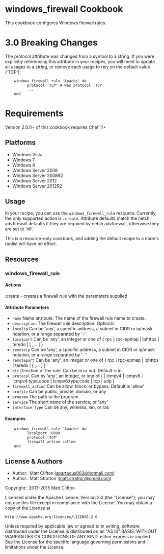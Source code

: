 # windows_firewall Cookbook

This cookbook configures Windows firewall rules.

# **3.0 Breaking Changes**

The protocol attribute was changed from a symbol to a string. If you were explicitly referencing this attribute
in your recipes, you will need to update all usages to a string, or remove each usage to rely on the default value ('TCP'):

```
    windows_firewall_rule 'Apache' do
          protocol 'TCP' # was protocol :TCP
          ...
    end
```

# Requirements
Version 2.0.0+ of this cookbook requires Chef 11+

## Platforms

* Windows Vista
* Windows 7
* Windows 8
* Windows Server 2008
* Windows Server 2008R2
* Windows Server 2012
* Windows Server 2012R2

## Usage
In your recipe, you can use the `windows_firewall_rule` resource.  Currently, the only supported action is `:create`. Attribute defaults match the netsh advfirewall defaults if they are required by netsh advfirewall, otherwise they are set to 'nil'.

This is a resource-only cookbook, and adding the default recipe to a node's runlist will have no effect.

## Resources

### windows_firewall_rule

#### Actions

:create - creates a firewall rule with the parameters supplied

#### Attribute Parameters

- `name` Name attribute. The name of the firewall rule name to create.
- `description` The firewall rule description. Optional.
- `localip` Can be 'any', a specific address, a subnet in CIDR or ip/mask notation, or a range separated by '-'
- `localport` Can be 'any', an integer or one of {  rpc | rpc-epmap | iphttps | teredo | [ ,... ] }
- `remoteip` Can be 'any', a specific address, a subnet in CIDR or ip/mask notation, or a range separated by '-''
- `remoteport` Can be 'any', an integer or one of {  rpc | rpc-epmap | iphttps | teredo | [ ,... ] }
- `dir` Direction of the rule. Can be in or out. Default is in.
- `protocol` Can by 'any', an integer, or one of { | icmpv4 | icmpv6 | icmpv4:type,code | icmpv6:type,code | tcp | udp }
- `firewall_action` Can be allow, block, or bypass. Default is 'allow'
- `profile` Can be public, private, domain, or any
- `program` The path to the program.
- `service` The short name of the service, or 'any'
- `interface_type` Can be any, wireless, lan, or ras


#### Examples

```
    windows_firewall_rule 'Apache' do
          localport '8080'
          protocol 'TCP'
          firewall_action :allow
    end
```

## License & Authors

* Author:: Matt Clifton (spartacus003@hotmail.com)
* Author:: Matt Stratton (matt.stratton@gmail.com)

Copyright:: 2013-2015 Matt Clifton

Licensed under the Apache License, Version 2.0 (the "License");
you may not use this file except in compliance with the License.
You may obtain a copy of the License at

    http://www.apache.org/licenses/LICENSE-2.0

Unless required by applicable law or agreed to in writing, software
distributed under the License is distributed on an "AS IS" BASIS,
WITHOUT WARRANTIES OR CONDITIONS OF ANY KIND, either express or implied.
See the License for the specific language governing permissions and
limitations under the License.
